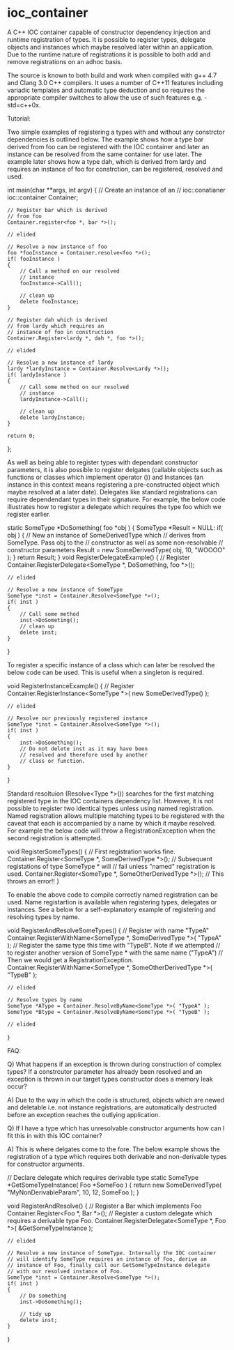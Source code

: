 ioc_container
=============

A C++ IOC container capable of constructor dependency injection and runtime registration of types. It is possible to register types, delegate objects and instances which maybe resolved later within an application. Due to the runtime nature of registrations it is possible to both add and remove registrations on an adhoc basis.

The source is known to both build and work when compiled with g++ 4.7 and Clang 3.0 C++ compilers. It uses a number of C++11 features including variadic templates and automatic type deduction and so requires the appropriate compiler switches to allow the use of such features e.g. -std=c++0x.

Tutorial:

Two simple examples of registering a types with and without any constrctor dependencies is outlined below. The example shows how a type bar derived from foo can be registered with the IOC container and later an instance can be resolved from the same container for use later. The example later shows how a type dah, which is derived from lardy and requires an instance of foo for constrction, can be registered, resolved and used.

int main(char **args, int argv)
{
    // Create an instance of an
    // ioc::conatianer
    ioc::container Container;

    // Register bar which is derived
    // from foo
    Container.register<foo *, bar *>();

    // elided

    // Resolve a new instance of foo
    foo *fooInstance = Container.resolve<foo *>();
    if( fooInstance )
    {
        // Call a method on our resolved
        // instance
        fooInstance->Call();

        // clean up
        delete fooInstance;
    }

    // Register dah which is derived
    // from lardy which requires an
    // instance of foo in construction
    Container.Register<lardy *, dah *, foo *>();

    // elided

    // Resolve a new instance of lardy
    lardy *lardyInstance = Container.Resolve<Lardy *>();
    if( lardyInstance )
    {
        // Call some method on our resolved
        // instance
        lardyInstance->Call();

        // clean up
        delete lardyInstance;
    }

    return 0;
};

As well as being able to register types with dependant constructor parameters, it is also possible to register delgates (callable objects such as functions or classes which implement operator ()) and Instances (an instance in this context means registering a pre-constructed object which maybe resolved at a later date). Delegates like standard registrations can require dependendant types in their signature. For example, the below code illustrates how to register a delegate which requires the type foo which we register earlier.

static SomeType *DoSomething( foo *obj )
{
    SomeType *Result = NULL:
    if( obj )
    {
        // New an instance of SomeDerivedType which
        // derives from SomeType. Pass obj to the
        // constructor as well as some non-resolvable
        // constructor parameters
        Result = new SomeDerivedType( obj, 10, "WOOOO" );
    }
    return Result;
}
void RegisterDelegateExample()
{
    // Register
    Container.RegisterDelegate<SomeType *, DoSomething, foo *>();

    // elided

    // Resolve a new instance of SomeType
    SomeType *inst = Container.Resolve<SomeType *>();
    if( inst )
    {
        // Call some method
        inst->DoSometing();
        // clean up
        delete inst;
    }
}

To register a specific instance of a class which can later be resolved the below code can be used. This is useful when a singleton is required.

void RegisterInstanceExample()
{
    // Register
    Container.RegisterInstance<SomeType *>( new SomeDerivedType() );

    // elided

    // Resolve our previously registered instance
    SomeType *inst = Container.Resolve<SomeType *>();
    if( inst )
    {
        inst->DoSomething();
        // Do not delete inst as it may have been
        // resolved and therefore used by another
        // class or function.
    }
}

Standard resoltuion (Resolve<Type *>()) searches for the first matching registered type in the IOC containers dependency list. However, it is not possible to register two identical types unless using named registration. Named registration allows multiple matching types to be registered with the caveat that each is accompanied by a name by which it maybe resolved. For example the below code will throw a RegistrationException when the second registration is attempted.

void RegisterSomeTypes()
{
    // First registration works fine.
    Container.Register<SomeType *, SomeDerivedType *>();
    // Subsequent registations of type SomeType * will
    // fail unless "named" registration is used.
    Container.Register<SomeType *, SomeOtherDerivedType *>(); // This throws an error!! 
}

To enable the above code to compile correctly named registration can be used. Name registartion is available when registering types, delegates or instances. See a below for a self-explanatory example of registering and resolving types by name.

void RegisterAndResolveSomeTypes()
{
    // Register with name "TypeA"
    Container.RegisterWithName<SomeType *, SomeDerivedType *>( "TypeA" );
    // Register the same type this time with "TypeB". Note if we attempted
    // to register another version of SomeType * with the same name ("TypeA")
    // Then we would get a RegistrationException.
    Container.RegisterWithName<SomeType *, SomeOtherDerivedType *>( "TypeB" );

    // elided

    // Resolve types by name
    SomeType *AType = Container.ResolveByName<SomeType *>( "TypeA" );
    SomeType *Btype = Container.ResolveByName<SomeType *>( "TypeB" );

    // elided 
}

FAQ:

Q) What happens if an exception is thrown during construction of complex types? If a constrcutor parameter has already been resolved and an exception is thrown in our target types constructor does a memory leak occur?

A) Due to the way in which the code is structured, objects which are newed and deletable i.e. not instance registrations, are automatically destructed before an exception reaches the outlying application.

Q) If I have a type which has unresolvable constructor arguments how can I fit this in with this IOC container?

A) This is where delgates come to the fore. The below example shows the registration of a type which requires both derivable and non-derivable types for constructor arguments.

// Declare delegate which requires derivable type
static SomeType *GetSomeTypeInstance( Foo *SomeFoo )
{
    return new SomeDerivedType( "MyNonDerivableParam", 10, 12, SomeFoo );
}

void RegisterAndResolve()
{
    // Register a Bar which implements Foo
    Container.Register<Foo *, Bar *>();
    // Register a custom delegate which requires a derivable type Foo.
    Container.RegisterDelegate<SomeType *, Foo *>( &GetSomeTypeInstance );

    // elided
    
    // Resolve a new instance of SomeType. Internally the IOC container
    // will identify SomeType requires an instance of Foo, derive an
    // instance of Foo, finally call our GetSomeTypeInstance delegate
    // with our resolved instance of Foo.
    SomeType *inst = Container.Resolve<SomeType *>();
    if( inst )
    {
        // Do something
        inst->DoSomething();

        // tidy up
        delete inst;
    }

}


